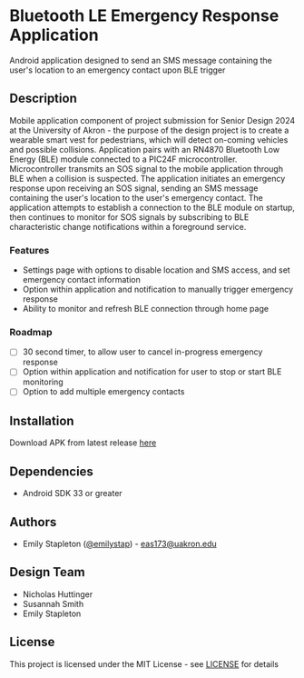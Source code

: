 # Bluetooth LE Emergency Response Application

Android application designed to send an SMS message containing the user's location to an emergency contact upon BLE trigger

## Description

Mobile application component of project submission for Senior Design 2024 at the University of Akron - the purpose of the design project is to create a wearable smart vest for pedestrians, which will detect on-coming vehicles and possible collisions. Application pairs with an RN4870 Bluetooth Low Energy (BLE) module connected to a PIC24F microcontroller. Microcontroller transmits an SOS signal to the mobile application through BLE when a collision is suspected. The application initiates an emergency response upon receiving an SOS signal, sending an SMS message containing the user's location to the user's emergency contact. The application attempts to establish a connection to the BLE module on startup, then continues to monitor for SOS signals by subscribing to BLE characteristic change notifications within a foreground service.

### Features

* Settings page with options to disable location and SMS access, and set emergency contact information
* Option within application and notification to manually trigger emergency response
* Ability to monitor and refresh BLE connection through home page

### Roadmap

- [ ] 30 second timer, to allow user to cancel in-progress emergency response
- [ ] Option within application and notification for user to stop or start BLE monitoring
- [ ] Option to add multiple emergency contacts

## Installation

Download APK from latest release [here](https://github.com/emilystap/ble-emergency-response/releases/latest)

## Dependencies

* Android SDK 33 or greater

## Authors

* Emily Stapleton ([@emilystap](https://github.com/emilystap)) - eas173@uakron.edu

## Design Team

* Nicholas Huttinger
* Susannah Smith
* Emily Stapleton

## License

This project is licensed under the MIT License - see [LICENSE](https://github.com/emilystap/ble-emergency-response/tree/master?tab=MIT-1-ov-file#readme) for details
